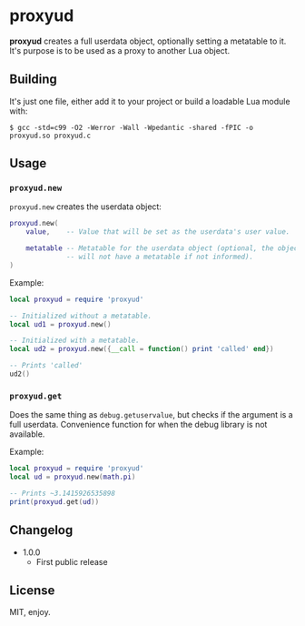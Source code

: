 # proxyud

**proxyud** creates a full userdata object, optionally setting a metatable to it. It's purpose is to be used as a proxy to another Lua object.

## Building

It's just one file, either add it to your project or build a loadable Lua module with:

```
$ gcc -std=c99 -O2 -Werror -Wall -Wpedantic -shared -fPIC -o proxyud.so proxyud.c
```

## Usage

### `proxyud.new`

`proxyud.new` creates the userdata object:

```lua
proxyud.new(
    value,    -- Value that will be set as the userdata's user value.

    metatable -- Metatable for the userdata object (optional, the object
              -- will not have a metatable if not informed).
)
```

Example:

```lua
local proxyud = require 'proxyud'

-- Initialized without a metatable.
local ud1 = proxyud.new()

-- Initialized with a metatable.
local ud2 = proxyud.new({__call = function() print 'called' end})

-- Prints 'called'
ud2()
```

### `proxyud.get`

Does the same thing as `debug.getuservalue`, but checks if the argument is a full userdata. Convenience function for when the debug library is not available.

Example:

```lua
local proxyud = require 'proxyud'
local ud = proxyud.new(math.pi)

-- Prints ~3.1415926535898
print(proxyud.get(ud))
```

## Changelog

* 1.0.0
  * First public release

## License

MIT, enjoy.
